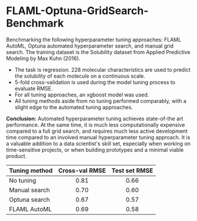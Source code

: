 # FLAML-Optuna-GridSearch-Benchmark
Benchmarking the following hyperparameter tuning approaches: FLAML AutoML, Optuna automated hyperparameter search, and manual grid search. The training dataset is the Solubility dataset from Applied Predictive Modeling by Max Kuhn (2016).

* The task is regression. 228 molecular characteristics are used to predict the solubility of each molecule on a continuous scale.
* 5-fold cross-validation is used during the model tuning process to evaluate RMSE.
* For all tuning approaches, an xgboost model was used.
* All tuning methods aside from no tuning performed comparably, with a slight edge to the automated tuning approaches.

**Conclusion:** Automated hyperparameter tuning achieves state-of-the art performance. At the same time, it is much less computationally expensive compared to a full grid search, and requires much less active development time compared to an involved manual hyperparameter tuning approach. It is a valuable addition to a data scientist's skill set, especially when working on time-sensitive projects, or when building prototypes and a minimal viable product.

| Tuning method | Cross-val RMSE| Test set RMSE  |
| ------------- |:-------------:| :-------------:|
| No tuning     | 0.81          | 0.66           |
| Manual search | 0.70          | 0.60           |
| Optuna search | 0.67          | 0.57           |
| FLAML AutoML  | 0.69          | 0.58           |
